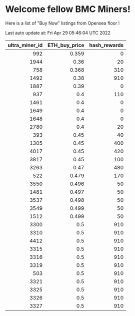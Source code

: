 # Welcome fellow BMC Miners!
Here is a list of "Buy Now" listings from Opensea floor !


Last auto update at: Fri Apr 29 05:46:04 UTC 2022


|   ultra_miner_id |   ETH_buy_price |   hash_rewards |
|-----------------:|----------------:|---------------:|
|              992 |           0.359 |              0 |
|             1944 |           0.36  |             20 |
|              758 |           0.368 |            310 |
|             1492 |           0.38  |            910 |
|             1887 |           0.39  |              0 |
|              937 |           0.4   |            110 |
|             1461 |           0.4   |              0 |
|             1649 |           0.4   |              0 |
|             1648 |           0.4   |              0 |
|             2780 |           0.4   |             20 |
|              393 |           0.45  |             40 |
|             1305 |           0.45  |            400 |
|             4017 |           0.45  |            420 |
|             3817 |           0.45  |            100 |
|             3263 |           0.47  |            480 |
|              522 |           0.479 |            170 |
|             3550 |           0.496 |             50 |
|             1481 |           0.497 |             50 |
|             3537 |           0.498 |             50 |
|             3549 |           0.499 |             50 |
|             1512 |           0.499 |             50 |
|             3300 |           0.5   |            910 |
|             3310 |           0.5   |            910 |
|             4412 |           0.5   |            910 |
|             3315 |           0.5   |            910 |
|             3316 |           0.5   |            910 |
|             3319 |           0.5   |            910 |
|              503 |           0.5   |            910 |
|             3321 |           0.5   |            910 |
|             3325 |           0.5   |            910 |
|             3326 |           0.5   |            910 |
|             3327 |           0.5   |            910 |